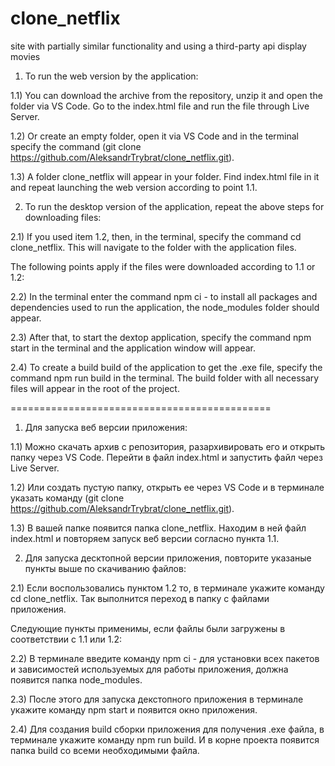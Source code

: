# clone_netflix
site with partially similar functionality and using a third-party api display movies


1. To run the web version by the application:
     
  1.1) You can download the archive from the repository, unzip it and open the folder via VS Code. Go to the index.html file and run the file through Live Server.

  1.2) Or create an empty folder, open it via VS Code and in the terminal specify the command (git clone https://github.com/AleksandrTrybrat/clone_netflix.git).

  1.3) A folder clone_netflix will appear in your folder. Find index.html file in it and repeat launching the web version according to point 1.1.

2. To run the desktop version of the application, repeat the above steps for downloading files:
     
  2.1) If you used item 1.2, then, in the terminal, specify the command cd clone_netflix. This will navigate to the folder with the application files.

The following points apply if the files were downloaded according to 1.1 or 1.2:

  2.2) In the terminal enter the command npm ci - to install all packages and dependencies used to run the application, the node_modules folder should appear.

  2.3) After that, to start the dextop application, specify the command npm start in the terminal and the application window will appear.

  2.4) To create a build build of the application to get the .exe file, specify the command npm run build in the terminal. The build folder with all necessary files will appear in the root of the project.

=============================================

 1. Для запуска веб версии приложения:
      
   1.1) Можно скачать архив с репозитория, разархивировать его и открыть папку через VS Code. Перейти в файл index.html и запустить файл через Live Server.
 
   1.2) Или создать пустую папку, открыть ее через VS Code и в терминале указать команду (git clone https://github.com/AleksandrTrybrat/clone_netflix.git). 
 
   1.3) В вашей папке появится папка clone_netflix. Находим в ней файл index.html и повторяем запуск веб версии согласно пункта 1.1. 

2. Для запуска десктопной версии приложения, повторите указаные пункты выше по скачиванию файлов:
     
  2.1) Если воспользовались пунктом 1.2 то, в терминале укажите команду cd clone_netflix. Так выполнится переход в папку с файлами приложения.
  
Следующие пункты применимы, если файлы были загружены в соответствии с 1.1 или 1.2:
     
  2.2) В терминале введите команду npm ci - для установки всех пакетов и зависимостей используемых для работы приложения, должна появится папка node_modules.

  2.3) После этого для запуска декстопного приложения в терминале укажите команду npm start и появится окно приложения.

  2.4) Для создания build сборки приложения для получения .exe файла, в терминале укажите команду npm run build. И в корне проекта появится папка build со всеми необходимыми файла.
